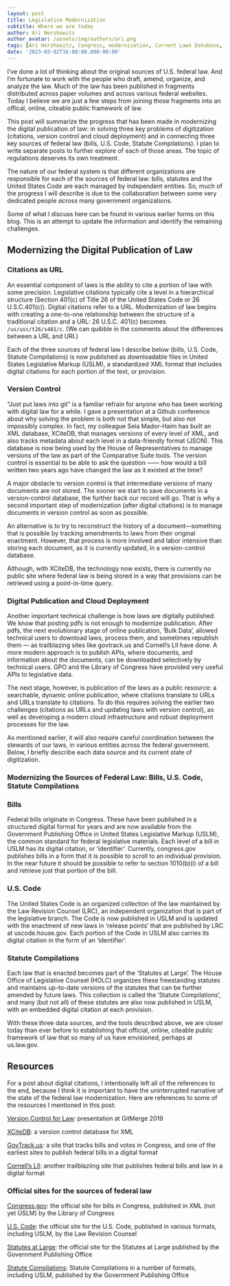 ```yaml
---
layout: post
title: Legislative Modernization
subtitle: Where we are today
author: Ari Hershowitz
author_avatar: /assets/img/authors/ari.png
tags: [Ari Hershowitz, Congress, modernization, Current Laws Database, U.S. Code, Statute Compilations, XCiteDB]
date: '2023-03-02T16:00:00.000-00:00'
---
```


I’ve done a lot of thinking about the original sources of U.S. federal law. And I’m fortunate to work with the people who draft, amend, organize, and analyze the law. Much of the law has been published in fragments distributed across paper volumes and across various federal websites. Today I believe we are just a few steps from joining those fragments into an offical, online, citeable public framework of law.

This post will summarize the progress that has been made in modernizing the digital publication of law: in solving three key problems of digitization (citations, version control and cloud deployment) and in connecting three key sources of federal law (bills, U.S. Code, Statute Compilations). I plan to write separate posts to further explore of each of those areas. The topic of regulations deserves its own treatment.

The nature of our federal system is that different organizations are responsible for each of the sources of federal law: bills, statutes and the United States Code are each managed by independent entities. So, much of the progress I will describe is due to the collaboration between some very dedicated people _across_ many government organizations.

Some of what I discuss here can be found in various earlier forms on this blog. This is an attempt to update the information and identify the remaining challenges.

## Modernizing the Digital Publication of Law

### Citations as URL

An essential component of laws is the ability to cite a portion of law with some precision. Legislative citations typically cite a level in a hierarchical structure (Section 401(c) of Title 26 of the United States Code or 26 U.S.C.401(c)). Digital citations refer to a URL. Modernization of law begins with creating a one-to-one relationship between the structure of a traditional citation and a URL: 26 U.S.C. 401(c) becomes `/us/usc/t26/s401/c`. (We can quibble in the comments about the differences between a URL and URI.)

Each of the three sources of federal law I describe below (bills, U.S. Code, Statute Compilations) is now published as downloadable files in United States Legislative Markup (USLM), a standardized XML format that includes digital citations for each portion of the text, or provision.

### Version Control

“Just put laws into git” is a familiar refrain for anyone who has been working with digital law for a while. I gave a presentation at a Github conference about why solving the problem is both not that simple, but also not impossibly complex. In fact, my colleague Sela Mador-Haim has built an XML database, XCiteDB, that manages versions of every level of XML, and also tracks metadata about each level in a data-friendly format (JSON). This database is now being used by the House of Representatives to manage versions of the law as part of the Comparative Suite tools. The version control is essential to be able to ask the question —— how would a bill written two years ago have changed the law as it existed at the time?

A major obstacle to version control is that intermediate versions of many documents are not stored. The sooner we start to save documents in a version-control database, the further back our record will go. That is why a second important step of modernization (after digital citations) is to manage documents in version control as soon as possible.

An alternative is to try to reconstruct the history of a document—something that is possible by tracking amendments to laws from their original enactment. However, that process is more involved and labor intensive than storing each document, as it is currently updated, in a version-control database.

Although, with XCiteDB, the technology now exists, there is currently no public site where federal law is being stored in a way that provisions can be retrieved using a point-in-time query.

### Digital Publication and Cloud Deployment

Another important technical challenge is how laws are digitally published. We know that posting pdfs is not enough to modernize publication. After pdfs, the next evolutionary stage of online publication, ‘Bulk Data’, allowed technical users to download laws, process them, and sometimes republish them — as trailblazing sites like govtrack.us and Cornell’s LII have done. A more modern approach is to publish APIs, where documents, and information about the documents, can be downloaded selectively by technical users. GPO and the Library of Congress have provided very useful APIs to legislative data.

The next stage, however, is publication of the laws as a public resource: a searchable, dynamic online publication, where citations translate to URLs and URLs translate to citations. To do this requires solving the earlier two challenges (citations as URLs and updating laws with version control), as well as developing a modern cloud infrastructure and robust deployment processes for the law.

As mentioned earlier, it will also require careful coordination between the stewards of our laws, in various entities across the federal government. Below, I briefly describe each data source and its current state of digitization.

### Modernizing the Sources of Federal Law: Bills, U.S. Code, Statute Compilations

### Bills

Federal bills originate in Congress. These have been published in a structured digital format for years and are now available from the Government Publishing Office in United States Legislative Markup (USLM), the common standard for federal legislative materials. Each level of a bill in USLM has its digital citation, or ‘identifier’. Currently, congress.gov publishes bills in a form that it is possible to scroll to an individual provision. In the near future it should be possible to refer to section 1010(b)(i) of a bill and retrieve just that portion of the bill.

### U.S. Code

The United States Code is an organized collection of the law maintained by the Law Revision Counsel (LRC), an independent organization that is part of the legislative branch. The Code is now published in USLM and is updated with the enactment of new laws in ‘release points’ that are published by LRC at uscode.house.gov. Each portion of the Code in USLM also carries its digital citation in the form of an ‘identifier’.

### Statute Compilations

Each law that is enacted becomes part of the ‘Statutes at Large’. The House Office of Legislative Counsel (HOLC) organizes these freestanding statutes and maintains up-to-date versions of the statutes that can be further amended by future laws. This collection is called the ‘Statute Compilations’, and many (but not all) of these statutes are also now published in USLM, with an embedded digital citation at each provision.

With these three data sources, and the tools described above, we are closer today than ever before to establishing that official, online, citeable public framework of law that so many of us have envisioned, perhaps at us.law.gov.

## Resources

For a post about digital citations, I intentionally left all of the references to the end, because I think it is important to have the uninterrupted narrative of the state of the federal law modernization. Here are references to some of the resources I mentioned in this post:

[Version Control for Law](https://youtu.be/SmLpJEZyvI0): presentation at GitMerge 2019

[XCiteDB](https://xcitedb.com/home): a version control database for XML

[GovTrack.us](https://www.govtrack.us/): a site that tracks bills and votes in Congress, and one of the earliest sites to publish federal bills in a digital format

[Cornell’s LII](https://www.law.cornell.edu/): another trailblaziing site that publishes federal bills and law in a digital format


### Official sites for the sources of federal law

[Congress.gov](https://www.congress.gov/): the official site for bills in Congress, published in XML (not yet USLM) by the Library of Congress

[U.S. Code](https://uscode.house.gov/): the official site for the U.S. Code, published in various formats, including USLM, by the Law Revision Counsel

[Statutes at Large](https://www.govinfo.gov/app/collection/statute): the official site for the Statutes at Large published by the Government Publishing Office

[Statute Compilations](https://www.govinfo.gov/app/collection/comps): Statute Compilations in a number of formats, including USLM, published by the Government Publishing Office
